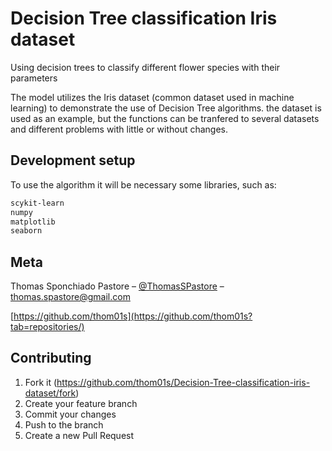# Decision Tree classification Iris dataset
 Using decision trees to classify different flower species with their parameters

 The model utilizes the Iris dataset (common dataset used in machine learning) to demonstrate the use of Decision Tree algorithms. the dataset is used as an example, but the functions can be tranfered to several datasets and different problems with little or without changes.

## Development setup

 To use the algorithm it will be necessary some libraries, such as:

```sh
scykit-learn
numpy
matplotlib
seaborn
```

## Meta

Thomas Sponchiado Pastore – [@ThomasSPastore](https://twitter.com/ThomasSPastore) – thomas.spastore@gmail.com

[https://github.com/thom01s](https://github.com/thom01s?tab=repositories/)

## Contributing

1. Fork it (<https://github.com/thom01s/Decision-Tree-classification-iris-dataset/fork>)
2. Create your feature branch
3. Commit your changes
4. Push to the branch
5. Create a new Pull Request

<!-- Markdown link & img dfn's -->
[npm-image]: https://img.shields.io/npm/v/datadog-metrics.svg?style=flat-square
[npm-url]: https://npmjs.org/package/datadog-metrics
[npm-downloads]: https://img.shields.io/npm/dm/datadog-metrics.svg?style=flat-square
[travis-image]: https://img.shields.io/travis/dbader/node-datadog-metrics/master.svg?style=flat-square
[travis-url]: https://travis-ci.org/dbader/node-datadog-metrics
[wiki]: https://github.com/yourname/yourproject/wiki
